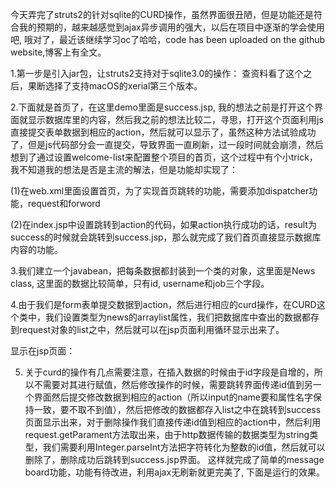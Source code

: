 今天弄完了struts2的针对sqlite的CURD操作，虽然界面很丑陋，但是功能还是符合我的预期的，越来越感觉到ajax异步调用的强大，以后在项目中逐渐的学会使用吧, 哦对了，最近该继续学习oc了哈哈，code has been uploaded on the github website,博客上有全文。

1.第一步是引入jar包，让struts2支持对于sqlite3.0的操作：
查资料看了这个之后，果断选择了支持macOS的xerial第三个版本。

2.下面就是首页了，在这里demo里面是success.jsp, 我的想法之前是打开这个界面就显示数据库里的内容，然后我之前的想法比较二，寻思，打开这个页面利用js直接提交表单数据到相应的action，然后就可以显示了，虽然这种方法试验成功了，但是js代码部分会一直提交，导致界面一直刷新，过一段时间就会崩溃，然后想到了通过设置welcome-list来配置整个项目的首页，这个过程中有个小trick，我不知道我的想法是否是主流的解法，但是功能却实现了：

(1)在web.xml里面设置首页，为了实现首页跳转的功能，需要添加dispatcher功能，request和forword

(2)在index.jsp中设置跳转到action的代码，如果action执行成功的话，result为success的时候就会跳转到success.jsp，那么就完成了我们首页直接显示数据库内容的功能。

3.我们建立一个javabean，把每条数据都封装到一个类的对象，这里面是News class, 这里面的数据比较简单，只有id, username和job三个字段。

4.由于我们是form表单提交数据到action，然后进行相应的curd操作，在CURD这个类中，我们设置类型为news的arraylist属性，我们把数据库中查出的数据都存到request对象的list之中，然后就可以在jsp页面利用循环显示出来了。

显示在jsp页面：

5. 关于curd的操作有几点需要注意，在插入数据的时候由于id字段是自增的，所以不需要对其进行赋值，然后修改操作的时候，需要跳转界面传递id值到另一个界面然后提交修改数据到相应的action（所以input的name要和属性名字保持一致，要不取不到值），然后把修改的数据都存入list之中在跳转到success页面显示出来，对于删除操作我们直接传递id值到相应的action中，然后利用request.getParament方法取出来，由于http数据传输的数据类型为string类型，我们需要利用Integer.parseInt方法把字符转化为整数的id值，然后就可以删除了，删除成功后跳转到success.jsp界面。
这样就完成了简单的message board功能，功能有待改进，利用ajax无刷新就更完美了, 下面是运行的效果。